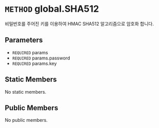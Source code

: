 # `METHOD` global.SHA512
비밀번호를 주어진 키를 이용하여 HMAC SHA512 알고리즘으로 암호화 합니다.

## Parameters
* `REQUIRED` params 
* `REQUIRED` params.password 
* `REQUIRED` params.key 

## Static Members
No static members.

## Public Members
No public members.
